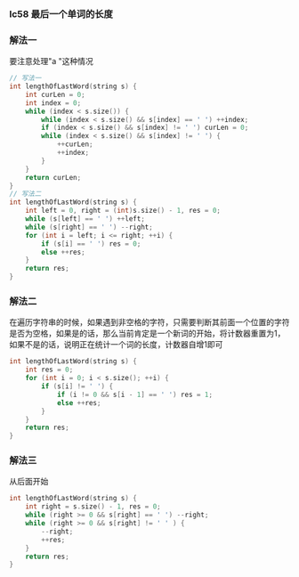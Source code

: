 ### lc58 最后一个单词的长度

### 解法一

要注意处理"a "这种情况

```cpp
// 写法一
int lengthOfLastWord(string s) {
    int curLen = 0;
    int index = 0;
    while (index < s.size()) {
        while (index < s.size() && s[index] == ' ') ++index;
        if (index < s.size() && s[index] != ' ') curLen = 0;
        while (index < s.size() && s[index] != ' ') {
            ++curLen;
            ++index;
        }
    }
    return curLen;
}
// 写法二
int lengthOfLastWord(string s) {
    int left = 0, right = (int)s.size() - 1, res = 0;
    while (s[left] == ' ') ++left;
    while (s[right] == ' ') --right;
    for (int i = left; i <= right; ++i) {
        if (s[i] == ' ') res = 0;
        else ++res;
    }
    return res;
}
```

### 解法二

在遍历字符串的时候，如果遇到非空格的字符，只需要判断其前面一个位置的字符是否为空格，如果是的话，那么当前肯定是一个新词的开始，将计数器重置为1，如果不是的话，说明正在统计一个词的长度，计数器自增1即可

```cpp
int lengthOfLastWord(string s) {
    int res = 0;
    for (int i = 0; i < s.size(); ++i) {
        if (s[i] != ' ') {
            if (i != 0 && s[i - 1] == ' ') res = 1;
            else ++res;
        }
    }
    return res;
}
```

### 解法三

从后面开始

```cpp
int lengthOfLastWord(string s) {
    int right = s.size() - 1, res = 0;
    while (right >= 0 && s[right] == ' ') --right;
    while (right >= 0 && s[right] != ' ' ) {
        --right; 
        ++res;
    }
    return res;
}
```

